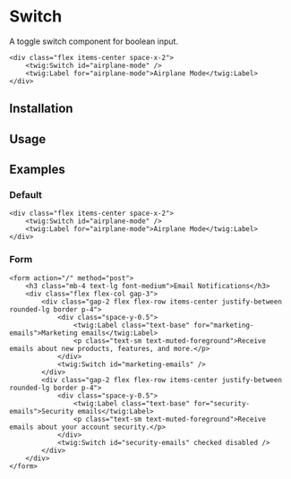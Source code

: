 # Switch

A toggle switch component for boolean input.

```twig {"preview":true}
<div class="flex items-center space-x-2">
    <twig:Switch id="airplane-mode" />
    <twig:Label for="airplane-mode">Airplane Mode</twig:Label>
</div>
```

## Installation

<!-- Placeholder: Installation -->

## Usage

<!-- Placeholder: Usage -->

## Examples

### Default

```twig {"preview":true}
<div class="flex items-center space-x-2">
    <twig:Switch id="airplane-mode" />
    <twig:Label for="airplane-mode">Airplane Mode</twig:Label>
</div>
```

### Form

```twig {"preview":true,"height":"300px"}
<form action="/" method="post">
    <h3 class="mb-4 text-lg font-medium">Email Notifications</h3>
    <div class="flex flex-col gap-3">
        <div class="gap-2 flex flex-row items-center justify-between rounded-lg border p-4">
            <div class="space-y-0.5">
                <twig:Label class="text-base" for="marketing-emails">Marketing emails</twig:Label>
                <p class="text-sm text-muted-foreground">Receive emails about new products, features, and more.</p>
            </div>
            <twig:Switch id="marketing-emails" />
        </div>
        <div class="gap-2 flex flex-row items-center justify-between rounded-lg border p-4">
            <div class="space-y-0.5">
                <twig:Label class="text-base" for="security-emails">Security emails</twig:Label>
                <p class="text-sm text-muted-foreground">Receive emails about your account security.</p>
            </div>
            <twig:Switch id="security-emails" checked disabled />
        </div>
    </div>
</form>
```
